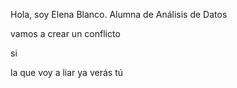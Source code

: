 Hola, soy Elena Blanco. Alumna de Análisis de Datos

vamos a crear un conflicto

si

la que voy a liar
ya verás tú
